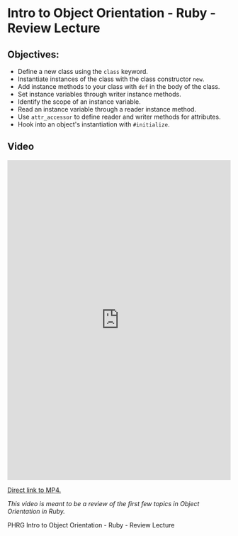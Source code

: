 # Intro to Object Orientation - Ruby - Review Lecture

## Objectives:

* Define a new class using the `class` keyword.
* Instantiate instances of the class with the class constructor `new`.
* Add instance methods to your class with `def` in the body of the class.
* Set instance variables through writer instance methods.
* Identify the scope of an instance variable.
* Read an instance variable through a reader instance method.
* Use `attr_accessor` to define reader and writer methods for attributes.
* Hook into an object's instantiation with `#initialize`.

## Video

<iframe width="100%" height="720" src="https://www.youtube.com/embed/UysgBTrJoTc?rel=0&amp;showinfo=0" frameborder="0" allowfullscreen></iframe>

[Direct link to MP4.](http://learn-co-videos.s3.amazonaws.com/ruby/Intro.to.OO.ruby.LV.mp4)

_This video is meant to be a review of the first few topics in Object Orientation in Ruby._

<p data-visibility='hidden'>PHRG Intro to Object Orientation - Ruby - Review Lecture</p>